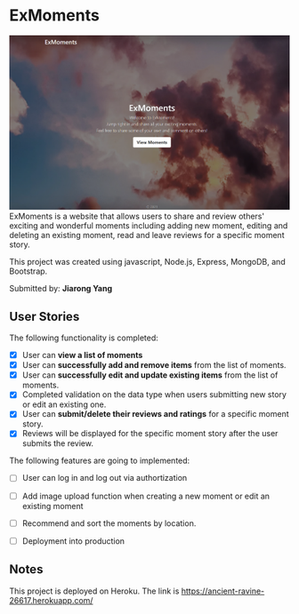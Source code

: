 # ExMoments
<img src='HomePage.png' title='HomePage' width='' alt='HomePage' />
 ExMoments is a website that allows users to share and review others' exciting and wonderful moments including adding new moment, editing and deleting an existing moment, 
 read and leave reviews for a specific moment story.

This project was created using javascript, Node.js, Express, MongoDB, and Bootstrap.

Submitted by: **Jiarong Yang**

## User Stories

The following functionality is completed:

* [x] User can **view a list of moments**
* [x] User can **successfully add and remove items** from the list of moments.
* [x] User can **successfully edit and update existing items** from the list of moments.
* [x] Completed validation on the data type when users submitting new story or edit an existing one.
* [x] User can **submit/delete their reviews and ratings** for a specific moment story.
* [x] Reviews will be displayed for the specific moment story after the user submits the review.

The following features are going to implemented:

* [ ] User can log in and log out via authortization
* [ ] Add image upload function when creating a new moment or edit an existing moment
* [ ] Recommend and sort the moments by location.
* [ ] Deployment into production


## Notes
This project is deployed on Heroku.
The link is https://ancient-ravine-26617.herokuapp.com/
